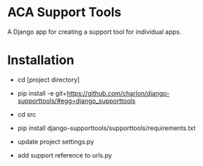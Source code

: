 ACA Support Tools
=================

A Django app for creating a support tool for individual apps.

Installation
============

* cd [project directory]
* pip install -e git+https://github.com/charlon/django-supporttools/#egg=django_supporttools
* cd src
* pip install django-supporttools/supporttools/requirements.txt

* update project settings.py
* add support reference to urls.py